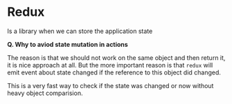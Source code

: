 # Redux

Is a library when we can store the application state

**Q. Why to aviod state mutation in actions**

The reason is that we should not work on the same object and then return it, it is nice approach at all.  But the more important reason is that `redux` will emit event about state changed if the reference to this object did changed.

This is a very fast way to check if the state was changed or now without heavy object comparision.
